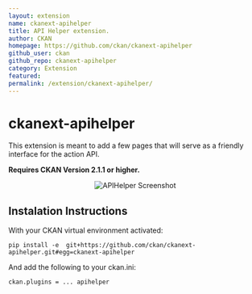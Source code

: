 ```yaml
---
layout: extension
name: ckanext-apihelper
title: API Helper extension.
author: CKAN
homepage: https://github.com/ckan/ckanext-apihelper
github_user: ckan
github_repo: ckanext-apihelper
category: Extension
featured: 
permalink: /extension/ckanext-apihelper/
---
```



# ckanext-apihelper

This extension is meant to add a few pages that will serve as a friendly interface
for the action API. 

**Requires CKAN Version 2.1.1 or higher.**


<p align="center">
  <img src="http://imagizer.imageshack.us/v2/500x500q100/540/HTd2Y4.png" alt="APIHelper Screenshot"/>
</p>

## Instalation Instructions

With your CKAN virtual environment activated:

    pip install -e  git+https://github.com/ckan/ckanext-apihelper.git#egg=ckanext-apihelper

And add the following to your ckan.ini:

    ckan.plugins = ... apihelper



